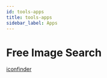 ```yaml
---
id: tools-apps
title: tools-apps
sidebar_label: Apps
---
```


# Free Image Search
[iconfinder](https://www.iconfinder.com/search/?q=library&price=free)